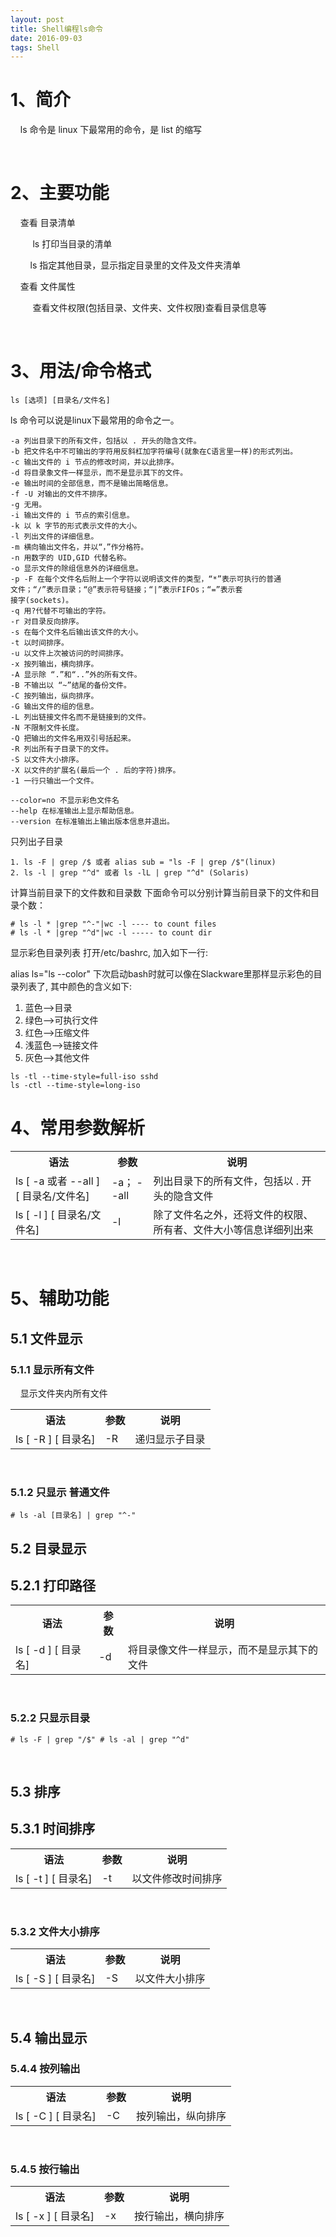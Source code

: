 ```yaml
---
layout: post
title: Shell编程ls命令
date: 2016-09-03
tags: Shell
---
```

1、简介
====

    ls 命令是 linux 下最常用的命令，是 list 的缩写
   
    

2、主要功能
======

    查看 目录清单
   
         ls 打印当目录的清单
   
        ls 指定其他目录，显示指定目录里的文件及文件夹清单
   
    查看 文件属性
   
         查看文件权限(包括目录、文件夹、文件权限)查看目录信息等
   
    

3、用法/命令格式
=========

```
ls [选项] [目录名/文件名]
```
ls 命令可以说是linux下最常用的命令之一。

```
-a 列出目录下的所有文件，包括以 . 开头的隐含文件。
-b 把文件名中不可输出的字符用反斜杠加字符编号(就象在C语言里一样)的形式列出。
-c 输出文件的 i 节点的修改时间，并以此排序。
-d 将目录象文件一样显示，而不是显示其下的文件。
-e 输出时间的全部信息，而不是输出简略信息。
-f -U 对输出的文件不排序。
-g 无用。
-i 输出文件的 i 节点的索引信息。
-k 以 k 字节的形式表示文件的大小。
-l 列出文件的详细信息。
-m 横向输出文件名，并以“，”作分格符。
-n 用数字的 UID,GID 代替名称。
-o 显示文件的除组信息外的详细信息。
-p -F 在每个文件名后附上一个字符以说明该文件的类型，“*”表示可执行的普通
文件；“/”表示目录；“@”表示符号链接；“|”表示FIFOs；“=”表示套
接字(sockets)。
-q 用?代替不可输出的字符。
-r 对目录反向排序。
-s 在每个文件名后输出该文件的大小。
-t 以时间排序。
-u 以文件上次被访问的时间排序。
-x 按列输出，横向排序。
-A 显示除 “.”和“..”外的所有文件。
-B 不输出以 “~”结尾的备份文件。
-C 按列输出，纵向排序。
-G 输出文件的组的信息。
-L 列出链接文件名而不是链接到的文件。
-N 不限制文件长度。
-Q 把输出的文件名用双引号括起来。
-R 列出所有子目录下的文件。
-S 以文件大小排序。
-X 以文件的扩展名(最后一个 . 后的字符)排序。
-1 一行只输出一个文件。

--color=no 不显示彩色文件名
--help 在标准输出上显示帮助信息。
--version 在标准输出上输出版本信息并退出。
```
只列出子目录
```
1. ls -F | grep /$ 或者 alias sub = "ls -F | grep /$"(linux)
2. ls -l | grep "^d" 或者 ls -lL | grep "^d" (Solaris)
```
计算当前目录下的文件数和目录数
下面命令可以分别计算当前目录下的文件和目录个数：
```
# ls -l * |grep "^-"|wc -l ---- to count files
# ls -l * |grep "^d"|wc -l ----- to count dir
```
显示彩色目录列表
打开/etc/bashrc, 加入如下一行:

alias ls="ls --color"
下次启动bash时就可以像在Slackware里那样显示彩色的目录列表了, 其中颜色的含义如下:
1. 蓝色-->目录
2. 绿色-->可执行文件
3. 红色-->压缩文件
4. 浅蓝色-->链接文件
5. 灰色-->其他文件
```
ls -tl --time-style=full-iso sshd
ls -ctl --time-style=long-iso
```
4、常用参数解析
========

<table><tr><th>语法</th><th>参数</th><th>说明</th></tr><tr><td>ls [ -a 或者 --all ] [ 目录名/文件名]</td><td>-a； --all</td><td>列出目录下的所有文件，包括以 . 开头的隐含文件</td></tr><tr><td>ls [ -l ] [ 目录名/文件名]</td><td>-l</td><td>除了文件名之外，还将文件的权限、所有者、文件大小等信息详细列出来</td></tr></table>    

5、辅助功能
======

5.1 文件显示
--------

### 5.1.1 显示所有文件

    显示文件夹内所有文件

<table><tr><th>语法</th><th>参数</th><th>说明</th></tr><tr><td>ls [ -R ] [ 目录名]</td><td>-R</td><td>递归显示子目录</td></tr></table>    

### 5.1.2 只显示 普通文件

```
# ls -al [目录名] | grep "^-"
```

5.2 目录显示
--------

5.2.1 打印路径
----------

<table><tr><th>语法</th><th>参数</th><th>说明</th></tr><tr><td>ls [ -d ] [ 目录名]</td><td>-d</td><td>将目录像文件一样显示，而不是显示其下的文件</td></tr></table>    

### 5.2.2 只显示目录

```
# ls -F | grep "/$" # ls -al | grep "^d"
```
    

5.3 排序
------

5.3.1 时间排序
----------

<table><tr><th>语法</th><th>参数</th><th>说明</th></tr><tr><td>ls [ -t ] [ 目录名]</td><td>-t</td><td>以文件修改时间排序</td></tr></table>    

### 5.3.2 文件大小排序

<table><tr><th>语法</th><th>参数</th><th>说明</th></tr><tr><td>ls [ -S ] [ 目录名]</td><td>-S</td><td>以文件大小排序</td></tr></table>    

5.4 输出显示
--------

### 5.4.4 按列输出

<table><tr><th>语法</th><th>参数</th><th>说明</th></tr><tr><td>ls [ -C ] [ 目录名]</td><td>-C</td><td>按列输出，纵向排序</td></tr></table>    

### 5.4.5 按行输出

<table><tr><th>语法</th><th>参数</th><th>说明</th></tr><tr><td>ls [ -x ] [ 目录名]</td><td>-x</td><td>按行输出，横向排序</td></tr></table>    
